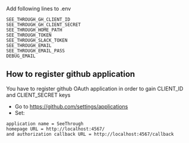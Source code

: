 Add following lines to .env

```
SEE_THROUGH_GH_CLIENT_ID
SEE_THROUGH_GH_CLIENT_SECRET
SEE_THROUGH_HOME_PATH
SEE_THROUGH_TOKEN
SEE_THROUGH_SLACK_TOKEN
SEE_THROUGH_EMAIL
SEE_THROUGH_EMAIL_PASS
DEBUG_EMAIL

```
## How to register github application

You have to register github OAuth application in order to gain CLIENT_ID and CLIENT_SECRET keys
- Go to https://github.com/settings/applications
- Set:
```
application name = SeeThrough
homepage URL = http://localhost:4567/
and authorization callback URL = http://localhost:4567/callback
```